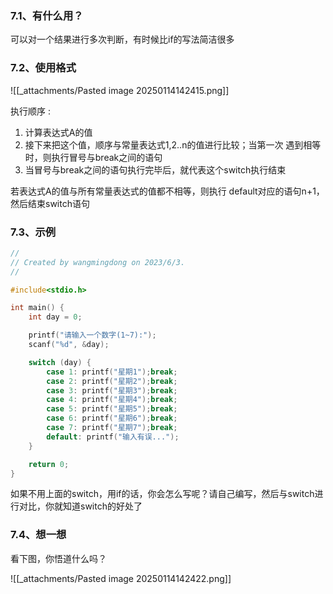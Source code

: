 ### 7.1、有什么用？

可以对一个结果进行多次判断，有时候比if的写法简洁很多

### 7.2、使用格式

![[_attachments/Pasted image 20250114142415.png]]

执行顺序 :

1. 计算表达式A的值
2. 接下来把这个值，顺序与常量表达式1,2..n的值进行比较；当第一次 遇到相等时，则执行冒号与break之间的语句
3. 当冒号与break之间的语句执行完毕后，就代表这个switch执行结束

若表达式A的值与所有常量表达式的值都不相等，则执行 default对应的语句n+1，然后结束switch语句

### 7.3、示例

```c
//
// Created by wangmingdong on 2023/6/3.
//

#include<stdio.h>

int main() {
    int day = 0;

    printf("请输入一个数字(1~7):");
    scanf("%d", &day);

    switch (day) {
        case 1: printf("星期1");break;
        case 2: printf("星期2");break;
        case 3: printf("星期3");break;
        case 4: printf("星期4");break;
        case 5: printf("星期5");break;
        case 6: printf("星期6");break;
        case 7: printf("星期7");break;
        default: printf("输入有误...");
    }

    return 0;
}
```

如果不用上面的switch，用if的话，你会怎么写呢？请自己编写，然后与switch进行对比，你就知道switch的好处了

### 7.4、想一想

看下图，你悟道什么吗？

![[_attachments/Pasted image 20250114142422.png]]
